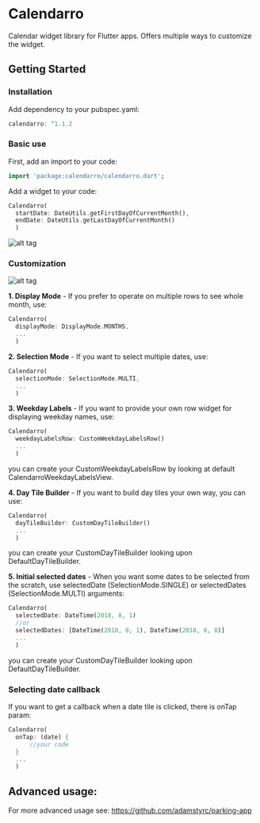 # Calendarro

Calendar widget library for Flutter apps.
Offers multiple ways to customize the widget.

## Getting Started

### Installation
Add dependency to your pubspec.yaml:

```dart
calendarro: ^1.1.2
```

### Basic use
First, add an import to your code:
```dart
import 'package:calendarro/calendarro.dart';
```

Add a widget to your code:
```dart
Calendarro(
  startDate: DateUtils.getFirstDayOfCurrentMonth(),
  endDate: DateUtils.getLastDayOfCurrentMonth()
  )
```
![alt tag](https://github.com/adamstyrc/calendarro/blob/master/sample1.gif) 


### Customization

![alt tag](https://github.com/adamstyrc/calendarro/blob/master/sample2.gif) 

<b>1. Display Mode</b> - If you prefer to operate on multiple rows to see whole month, use:

```dart
Calendarro(
  displayMode: DisplayMode.MONTHS,
  ...
  )
```

<b>2. Selection Mode</b> - If you want to select multiple dates, use:

```dart
Calendarro(
  selectionMode: SelectionMode.MULTI,
  ...
  )
```

<b>3. Weekday Labels</b> - If you want to provide your own row widget for displaying weekday names, use:
```dart
Calendarro(
  weekdayLabelsRow: CustomWeekdayLabelsRow()
  ...
  )
```
you can create your CustomWeekdayLabelsRow by looking at default CalendarroWeekdayLabelsView.

<b>4. Day Tile Builder</b> - If you want to build day tiles your own way, you can use:
```dart
Calendarro(
  dayTileBuilder: CustomDayTileBuilder()
  ...
  )
```
you can create your CustomDayTileBuilder looking upon DefaultDayTileBuilder.

<b>5. Initial selected dates</b> - When you want some dates to be selected from the scratch, use selectedDate (SelectionMode.SINGLE) or selectedDates (SelectionMode.MULTI) arguments:
```dart
Calendarro(
  selectedDate: DateTime(2018, 8, 1)
  //or
  selectedDates: [DateTime(2018, 8, 1), DateTime(2018, 8, 8)]
  ...
  )
```
you can create your CustomDayTileBuilder looking upon DefaultDayTileBuilder.

  
  ### Selecting date callback
  
  If you want to get a callback when a date tile is clicked, there is onTap param:

  ```dart
  Calendarro(
    onTap: (date) {
        //your code
    }
    ...
    )
  ```
  
  
  ## Advanced usage:
  For more advanced usage see:
  https://github.com/adamstyrc/parking-app
  
